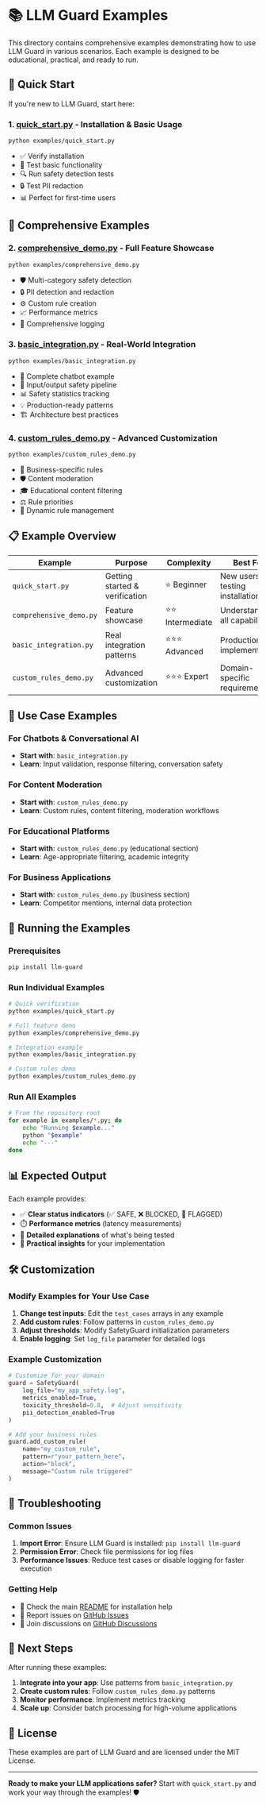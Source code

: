 # 📚 LLM Guard Examples

This directory contains comprehensive examples demonstrating how to use LLM Guard in various scenarios. Each example is designed to be educational, practical, and ready to run.

## 🚀 Quick Start

If you're new to LLM Guard, start here:

### 1. **[quick_start.py](quick_start.py)** - Installation & Basic Usage
```bash
python examples/quick_start.py
```
- ✅ Verify installation
- 🧪 Test basic functionality  
- 🔍 Run safety detection tests
- 🔒 Test PII redaction
- 📊 Perfect for first-time users

## 📖 Comprehensive Examples

### 2. **[comprehensive_demo.py](comprehensive_demo.py)** - Full Feature Showcase
```bash
python examples/comprehensive_demo.py
```
- 🛡️ Multi-category safety detection
- 🔒 PII detection and redaction
- ⚙️ Custom rule creation
- 📈 Performance metrics
- 📝 Comprehensive logging

### 3. **[basic_integration.py](basic_integration.py)** - Real-World Integration
```bash
python examples/basic_integration.py
```
- 🤖 Complete chatbot example
- 🔄 Input/output safety pipeline
- 📊 Safety statistics tracking
- 💡 Production-ready patterns
- 🏗️ Architecture best practices

### 4. **[custom_rules_demo.py](custom_rules_demo.py)** - Advanced Customization
```bash
python examples/custom_rules_demo.py
```
- 🏢 Business-specific rules
- 🛡️ Content moderation
- 🎓 Educational content filtering
- ⚖️ Rule priorities
- 🔄 Dynamic rule management

## 📋 Example Overview

| Example | Purpose | Complexity | Best For |
|---------|---------|------------|----------|
| `quick_start.py` | Getting started & verification | ⭐ Beginner | New users, testing installation |
| `comprehensive_demo.py` | Feature showcase | ⭐⭐ Intermediate | Understanding all capabilities |
| `basic_integration.py` | Real integration patterns | ⭐⭐⭐ Advanced | Production implementation |
| `custom_rules_demo.py` | Advanced customization | ⭐⭐⭐ Expert | Domain-specific requirements |

## 🎯 Use Case Examples

### For Chatbots & Conversational AI
- **Start with**: `basic_integration.py`
- **Learn**: Input validation, response filtering, conversation safety

### For Content Moderation
- **Start with**: `custom_rules_demo.py`
- **Learn**: Custom rules, content filtering, moderation workflows

### For Educational Platforms
- **Start with**: `custom_rules_demo.py` (educational section)
- **Learn**: Age-appropriate filtering, academic integrity

### For Business Applications
- **Start with**: `custom_rules_demo.py` (business section)
- **Learn**: Competitor mentions, internal data protection

## 🔧 Running the Examples

### Prerequisites
```bash
pip install llm-guard
```

### Run Individual Examples
```bash
# Quick verification
python examples/quick_start.py

# Full feature demo
python examples/comprehensive_demo.py

# Integration example
python examples/basic_integration.py

# Custom rules demo
python examples/custom_rules_demo.py
```

### Run All Examples
```bash
# From the repository root
for example in examples/*.py; do
    echo "Running $example..."
    python "$example"
    echo "---"
done
```

## 📊 Expected Output

Each example provides:
- ✅ **Clear status indicators** (✅ SAFE, ❌ BLOCKED, 🚩 FLAGGED)
- ⏱️ **Performance metrics** (latency measurements)
- 📝 **Detailed explanations** of what's being tested
- 🎯 **Practical insights** for your implementation

## 🛠️ Customization

### Modify Examples for Your Use Case

1. **Change test inputs**: Edit the `test_cases` arrays in any example
2. **Add custom rules**: Follow patterns in `custom_rules_demo.py`
3. **Adjust thresholds**: Modify SafetyGuard initialization parameters
4. **Enable logging**: Set `log_file` parameter for detailed logs

### Example Customization
```python
# Customize for your domain
guard = SafetyGuard(
    log_file="my_app_safety.log",
    metrics_enabled=True,
    toxicity_threshold=0.8,  # Adjust sensitivity
    pii_detection_enabled=True
)

# Add your business rules
guard.add_custom_rule(
    name="my_custom_rule",
    pattern=r"your_pattern_here",
    action="block",
    message="Custom rule triggered"
)
```

## 🐛 Troubleshooting

### Common Issues

1. **Import Error**: Ensure LLM Guard is installed: `pip install llm-guard`
2. **Permission Error**: Check file permissions for log files
3. **Performance Issues**: Reduce test cases or disable logging for faster execution

### Getting Help

- 📖 Check the main [README](../README.md) for installation help
- 🐛 Report issues on [GitHub Issues](https://github.com/juyterman1000/llm-safety/issues)
- 💬 Join discussions on [GitHub Discussions](https://github.com/juyterman1000/llm-safety/discussions)

## 🚀 Next Steps

After running these examples:

1. **Integrate into your app**: Use patterns from `basic_integration.py`
2. **Create custom rules**: Follow `custom_rules_demo.py` patterns
3. **Monitor performance**: Implement metrics tracking
4. **Scale up**: Consider batch processing for high-volume applications

## 📄 License

These examples are part of LLM Guard and are licensed under the MIT License.

---

**Ready to make your LLM applications safer?** Start with `quick_start.py` and work your way through the examples! 🛡️
